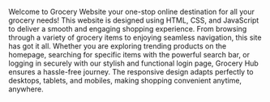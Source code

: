 Welcome to Grocery Website
your one-stop online destination for all your grocery needs! This website is designed using HTML, CSS, and JavaScript to deliver a smooth and engaging shopping experience.
From browsing through a variety of grocery items to enjoying seamless navigation, this site has got it all.
Whether you are exploring trending products on the homepage, searching for specific items with the powerful search bar, or logging in securely with our stylish and functional login page, Grocery Hub ensures a hassle-free journey.
The responsive design adapts perfectly to desktops, tablets, and mobiles, making shopping convenient anytime, anywhere.
